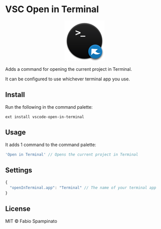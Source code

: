 # VSC Open in Terminal

<p align="center">
	<img src="https://raw.githubusercontent.com/fabiospampinato/vscode-open-in-terminal/master/resources/logo-128x128.png" alt="Logo">
</p>

Adds a command for opening the current project in Terminal.

It can be configured to use whichever terminal app you use.

## Install

Run the following in the command palette:

```shell
ext install vscode-open-in-terminal
```

## Usage

It adds 1 command to the command palette:

```js
'Open in Terminal' // Opens the current project in Terminal
```

## Settings

```js
{
  "openInTerminal.app": "Terminal" // The name of your terminal app
}
```

## License

MIT © Fabio Spampinato
